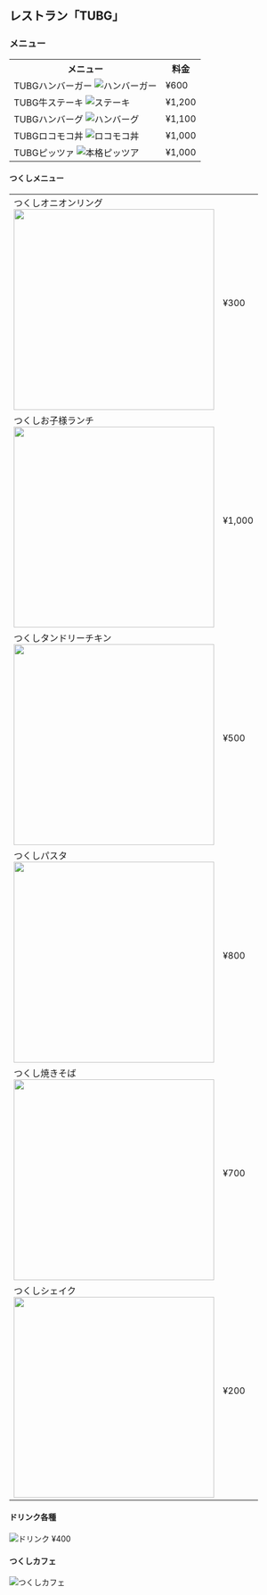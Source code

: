 ## レストラン「TUBG」
### メニュー
<table class="table-striped">
  <tr><th>メニュー</th><th>料金</th></tr>
  <tr><td>TUBGハンバーガー <img alt="ハンバーガー" src="ソフトウェア工学image/food_hamburger.png"></td><td>¥600</td></tr>
  <tr><td>TUBG牛ステーキ <img alt="ステーキ" src="ソフトウェア工学image/food_beefsteak.png"></td><td>¥1,200</td></tr>
  <tr><td>TUBGハンバーグ <img alt="ハンバーグ" src="ソフトウェア工学image/cooking_skillet_hamburg.png"></td><td>¥1,100</td></tr>
  <tr><td>TUBGロコモコ丼 <img alt="ロコモコ丼" src="ソフトウェア工学image/food_locomoco_don.png"></td><td>¥1,000</td></tr>
  <tr><td>TUBGピッツァ <img alt="本格ピッツア" src="ソフトウェア工学image/food_pizza.png"></td><td>¥1,000</td></tr>
</table>

#### つくしメニュー
<style>.tukusi{display:block;width:360px;height:360px}</style>
<table class="table-striped">
  <tr><td>つくしオニオンリング <img class=tukusi src="ソフトウェア工学image/つくしオニオンリング.png"></td><td>¥300</td></tr>
  <tr><td>つくしお子様ランチ <img class=tukusi src="ソフトウェア工学image/つくしお子様ランチ.png"></td><td>¥1,000</td></tr>
  <tr><td>つくしタンドリーチキン <img class=tukusi src="ソフトウェア工学image/つくしタンドリーチキン.png"></td><td>¥500</td></tr>
  <tr><td>つくしパスタ <img class=tukusi src="ソフトウェア工学image/つくしパスタ.png"></td><td>¥800</td></tr>
  <tr><td>つくし焼きそば <img class=tukusi src="ソフトウェア工学image/つくし焼きそば.png"></td><td>¥700</td></tr>
  <tr><td>つくしシェイク <img class=tukusi src="ソフトウェア工学image/つくしシェイク.png"></td><td>¥200</td></tr>
</table>

#### ドリンク各種
![ドリンク](ソフトウェア工学image/thumbnail_coffee.jpg)
¥400

#### つくしカフェ
![つくしカフェ](ソフトウェア工学image/つくしカフェ.png)
